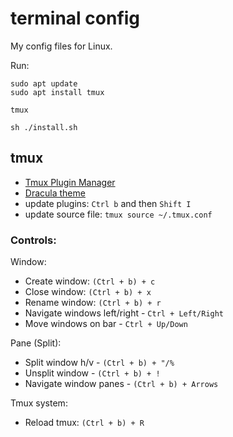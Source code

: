 # terminal config

My config files for Linux.

Run:
```
sudo apt update
sudo apt install tmux
```
```
tmux
```
```
sh ./install.sh
```

## tmux

- [Tmux Plugin Manager](https://github.com/tmux-plugins/tpm)
- [Dracula theme](https://draculatheme.com/tmux)
- update plugins: `Ctrl b` and then `Shift I`
- update source file: `tmux source ~/.tmux.conf`

### Controls:

Window:
- Create window: `(Ctrl + b) + c`
- Close window: `(Ctrl + b) + x`
- Rename window: `(Ctrl + b) + r`
- Navigate windows left/right - `Ctrl + Left/Right`
- Move windows on bar - `Ctrl + Up/Down`

Pane (Split):
- Split window h/v - `(Ctrl + b) + "/%`
- Unsplit window - `(Ctrl + b) + !`
- Navigate window panes - `(Ctrl + b) + Arrows`

Tmux system:
- Reload tmux: `(Ctrl + b) + R`
